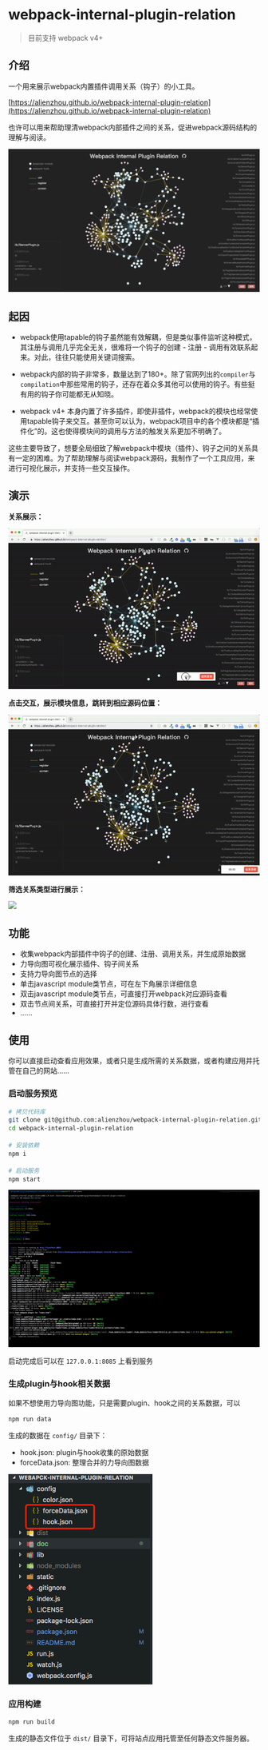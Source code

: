 # webpack-internal-plugin-relation

> 目前支持 webpack v4+

## 介绍

一个用来展示webpack内置插件调用关系（钩子）的小工具。

[https://alienzhou.github.io/webpack-internal-plugin-relation](https://alienzhou.github.io/webpack-internal-plugin-relation)

也许可以用来帮助理清webpack内部插件之间的关系，促进webpack源码结构的理解与阅读。

![](./doc/img/sample.png)

## 起因

- webpack使用tapable的钩子虽然能有效解耦，但是类似事件监听这种模式，其注册与调用几乎完全无关，很难将一个钩子的创建 - 注册 - 调用有效联系起来。对此，往往只能使用关键词搜索。

- webpack内部的钩子非常多，数量达到了180+。除了官网列出的`compiler`与`compilation`中那些常用的钩子，还存在着众多其他可以使用的钩子。有些挺有用的钩子你可能都无从知晓。

- webpack v4+ 本身内置了许多插件，即使非插件，webpack的模块也经常使用tapable钩子来交互。甚至你可以认为，webpack项目中的各个模块都是“插件化”的。这也使得模块间的调用与方法的触发关系更加不明确了。

这些主要导致了，想要全局细致了解webpack中模块（插件）、钩子之间的关系具有一定的困难。为了帮助理解与阅读webpack源码，我制作了一个工具应用，来进行可视化展示，并支持一些交互操作。

## 演示

**关系展示：**

![](./doc/img/1.gif)

**点击交互，展示模块信息，跳转到相应源码位置：**

![](./doc/img/2.gif)

**筛选关系类型进行展示：**

![](./doc/img/3.gif)

## 功能

- 收集webpack内部插件中钩子的创建、注册、调用关系，并生成原始数据
- 力导向图可视化展示插件、钩子间关系
- 支持力导向图节点的选择
- 单击javascript module类节点，可在左下角展示详细信息
- 双击javascript module类节点，可直接打开webpack对应源码查看
- 双击节点间关系，可直接打开并定位源码具体行数，进行查看
- ……

## 使用

你可以直接启动查看应用效果，或者只是生成所需的关系数据，或者构建应用并托管在自己的网站……

### 启动服务预览

```bash
# 拷贝代码库
git clone git@github.com:alienzhou/webpack-internal-plugin-relation.git
cd webpack-internal-plugin-relation

# 安装依赖
npm i

# 启动服务
npm start
```

![](./doc/img/start.png)

启动完成后可以在 `127.0.0.1:8085` 上看到服务

### 生成plugin与hook相关数据

如果不想使用力导向图功能，只是需要plugin、hook之间的关系数据，可以

```bash
npm run data
```

生成的数据在 `config/` 目录下：

- hook.json: plugin与hook收集的原始数据
- forceData.json: 整理合并的力导向图数据

![](./doc/img/datapath.png)

### 应用构建

```bash
npm run build
```

生成的静态文件位于 `dist/` 目录下，可将站点应用托管至任何静态文件服务器。
